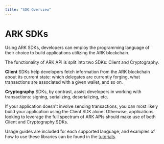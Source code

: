 ```yaml
---
title: "SDK Overview"
---
```


# ARK SDKs

Using ARK SDKs, developers can employ the programming language of their choice to build applications utilizing the ARK blockchain.

The functionality of ARK API is split into two SDKs: Client and Cryptography.

**Client** SDKs help developers fetch information from the ARK blockchain about its current state: which delegates are currently forging, what transactions are associated with a given wallet, and so on.

**Cryptography** SDKs, by contrast, assist developers in working with transactions: signing, serializing, deserializing, etc.

If your application doesn't involve sending transactions, you can most likely build your application using the Client SDK alone. Otherwise, applications looking to leverage the full spectrum of ARK APIs should make use of both Client and Cryptography SDKs.

Usage guides are included for each supported language, and examples of how to use these libraries can be found in the [tutorials](/tutorials/).
